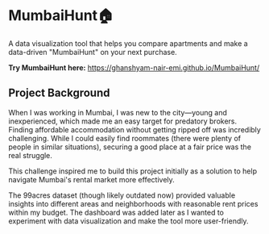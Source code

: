 # MumbaiHunt🏠

A data visualization tool that helps you compare apartments and make a data-driven "MumbaiHunt" on your next purchase.<br />

<strong>Try MumbaiHunt here:</strong> https://ghanshyam-nair-emi.github.io/MumbaiHunt/

## Project Background

When I was working in Mumbai, I was new to the city—young and inexperienced, which made me an easy target for predatory brokers. Finding affordable accommodation without getting ripped off was incredibly challenging. While I could easily find roommates (there were plenty of people in similar situations), securing a good place at a fair price was the real struggle.

This challenge inspired me to build this project initially as a solution to help navigate Mumbai's rental market more effectively.

The 99acres dataset (though likely outdated now) provided valuable insights into different areas and neighborhoods with reasonable rent prices within my budget. The dashboard was added later as I wanted to experiment with data visualization and make the tool more user-friendly.